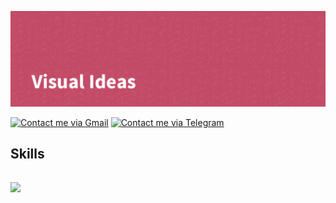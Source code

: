 [![VisualIdeas's GitHub Banner](./assets/GitHubHeader.png)](https://github.com/visual-ideas)

[![Contact me via Gmail](https://img.shields.io/badge/Gmail-D14836?style=for-the-badge&logo=gmail&logoColor=white)](mailto:alex.visualideas@gmail.com)
[![Contact me via Telegram](https://img.shields.io/badge/Telegram-2CA5E0?style=for-the-badge&logo=telegram&logoColor=white)](https://t.me/visualideas)

<h2>Skills<h2>
<img src="https://img.shields.io/badge/HTML-239120?style=for-the-badge&logo=html5&logoColor=white">
